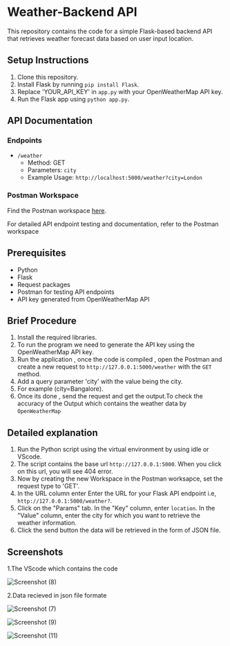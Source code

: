 # Weather-Backend API

This repository contains the code for a simple Flask-based backend API that retrieves weather forecast data based on user input location.

## Setup Instructions

1. Clone this repository.
2. Install Flask by running `pip install Flask`.
3. Replace 'YOUR_API_KEY' in `app.py` with your OpenWeatherMap API key.
4. Run the Flask app using `python app.py`.

## API Documentation

### Endpoints

- `/weather`
    - Method: GET
    - Parameters: `city`
    - Example Usage: `http://localhost:5000/weather?city=London`

### Postman Workspace
Find the Postman workspace [here](https://web.postman.co/workspace/bfa9bed4-5d5f-4c60-88ef-d600590350cf/documentation/31416772-70e29ce5-5da8-4801-8f2c-1299b7569a35).

For detailed API endpoint testing and documentation, refer to the Postman workspace

## Prerequisites
* Python
* Flask
* Request packages
* Postman for testing API endpoints
* API key generated from OpenWeatherMap API

## Brief Procedure
1. Install the required libraries.
2. To run the program we need to generate the API key using the OpenWeatherMap API key.
3. Run the application , once the code is compiled , open the Postman and create a new request to  `http://127.0.0.1:5000/weather` with the `GET` method.
4. Add a query parameter 'city' with the value being the city.
5. For example (city=Bangalore).
6. Once its done , send the request and get the output.To check the accuracy of the Output which contains the weather data by `OpenWeatherMap`

## Detailed explanation
1. Run the Python script using the virtual environment by using idle or VScode.
2. The script contains the base url `http://127.0.0.1:5000`. When you click on this url, you will see 404 error.
3. Now by creating the new Workspace in the Postman worksapce, set the request type to 'GET'.
4. In the URL column enter Enter the URL for your Flask API endpoint i.e, `http://127.0.0.1:5000/weather?`.
5. Click on the "Params" tab. In the "Key" column, enter `location`. In the "Value" column, enter the city for which you want to retrieve the weather information.
6. Click the send button the data will be retrieved in the form of JSON file.

## Screenshots
1.The VScode which contains the code

![Screenshot (8)](https://github.com/Tejasnyadav/Weather-backend-api/assets/150244013/2c4621ab-e356-4d70-bbcc-45afe8550740)

2.Data recieved in json file formate

![Screenshot (7)](https://github.com/Tejasnyadav/Weather-backend-api/assets/150244013/06de079a-4905-40f7-8b6c-3a6637a4d693)

![Screenshot (9)](https://github.com/Tejasnyadav/Weather-backend-api/assets/150244013/88f6799f-802f-4a55-8179-42277fa609ab)

![Screenshot (11)](https://github.com/Tejasnyadav/Weather-backend-api/assets/150244013/8fecc74e-74ef-468b-a2ca-c29b4e99f012)


